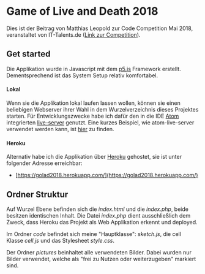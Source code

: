 # Game of Live and Death 2018
Dies ist der Beitrag von Matthias Leopold zur Code Competition Mai 2018, veranstaltet von IT-Talents.de ([Link zur Competition](https://www.it-talents.de/foerderung/code-competition/code-competition-05-2018)).

## Get started
Die Applikation wurde in Javascript mit dem [p5.js](https://p5js.org/) Framework erstellt. Dementsprechend ist das System Setup relativ komfortabel.

#### Lokal
Wenn sie die Applikation lokal laufen lassen wollen, können sie einen beliebigen Webserver ihrer Wahl in dem Wurzelverzeichnis dieses Projektes  starten. Für Entwicklungszwecke habe ich dafür den in die IDE [Atom](https://atom.io/) integrierten [live-server](https://atom.io/packages/atom-live-server) genutzt. 
Eine kurzes Beispiel, wie atom-live-server verwendet werden kann, ist [hier](https://www.youtube.com/watch?v=0Xy3yDDY4IE) zu finden.

#### Heroku
Alternativ habe ich die Applikation über [Heroku]() gehostet, sie ist unter folgender Adresse erreichbar:
* [https://golad2018.herokuapp.com/](https://golad2018.herokuapp.com/)

## Ordner Struktur
Auf Wurzel Ebene befinden sich die *index.html* und die *index.php*, beide besitzen identischen Inhalt. Die Datei *index.php* dient ausschließlich dem Zweck, dass Heroku das Projekt als Web Applikation erkennt und deployed.

Im Ordner *code* befindet sich meine "Hauptklasse": *sketch.js*, die cell Klasse *cell.js* und das Stylesheet *style.css*.

Der Ordner *pictures* beinhaltet alle verwendeten Bilder. Dabei wurden nur Bilder verwendet, welche als "frei zu Nutzen oder weiterzugeben" markiert sind. 
